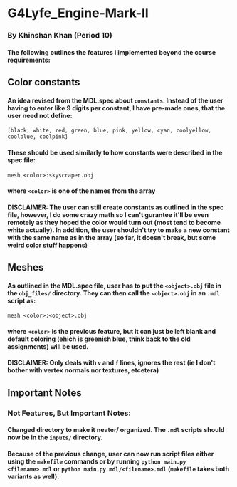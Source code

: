 # G4Lyfe_Engine-Mark-II

### By Khinshan Khan (Period 10)

#### The following outlines the features I implemented beyond the course requirements:

## Color constants

#### An idea revised from the MDL.spec about `constants`. Instead of the user having to enter like 9 digits per constant, I have pre-made ones, that the user need not define:

`[black, white, red, green, blue, pink, yellow, cyan, coolyellow, coolblue, coolpink]`

#### These should be used similarly to how constants were described in the spec file:

`mesh <color>:skyscraper.obj`

#### where `<color>` is one of the names from the array

#### DISCLAIMER: The user can still create constants as outlined in the spec file, however, I do some crazy math so I can't gurantee it'll be even remotely as they hoped the color would turn out (most tend to become white actually). In addition, the user shouldn't try to make a new constant with the same name as in the array (so far, it doesn't break, but some weird color stuff happens)

## Meshes

#### As outlined in the MDL.spec file, user has to put the `<object>.obj` file in the `obj_files/` directory. They can then call the `<object>.obj` in an `.mdl` script as:

`mesh <color>:<object>.obj`

#### where `<color>` is the previous feature, but it can just be left blank and default coloring (ehich is greenish blue, think back to the old assignments) will be used.

#### DISCLAIMER: Only deals with `v` and `f` lines, ignores the rest (ie I don't bother with vertex normals nor textures, etcetera)

## Important Notes

### Not Features, But Important Notes:

#### Changed directory to make it neater/ organized. The `.mdl` scripts should now be in the `inputs/` directory.

#### Because of the previous change, user can now run script files either using the `makefile` commands or by running `python main.py <filename>.mdl` or `python main.py mdl/<filename>.mdl` (`makefile` takes both variants as well).
